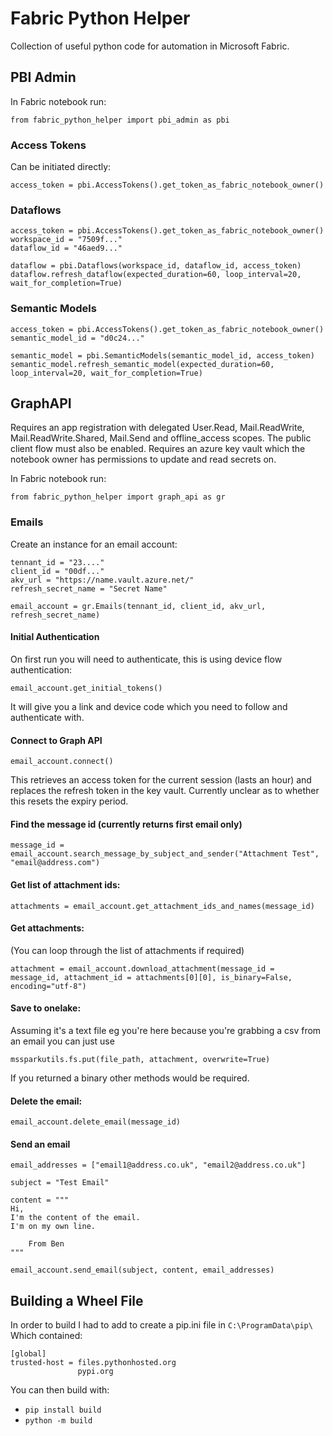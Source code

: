 # Fabric Python Helper
Collection of useful python code for automation in Microsoft Fabric.

## PBI Admin
In Fabric notebook run:
```
from fabric_python_helper import pbi_admin as pbi
```


### Access Tokens
Can be initiated directly:
```
access_token = pbi.AccessTokens().get_token_as_fabric_notebook_owner()
```

### Dataflows

```
access_token = pbi.AccessTokens().get_token_as_fabric_notebook_owner()
workspace_id = "7509f..."
dataflow_id = "46aed9..."

dataflow = pbi.Dataflows(workspace_id, dataflow_id, access_token)
dataflow.refresh_dataflow(expected_duration=60, loop_interval=20, wait_for_completion=True)
```


### Semantic Models
```
access_token = pbi.AccessTokens().get_token_as_fabric_notebook_owner()
semantic_model_id = "d0c24..."

semantic_model = pbi.SemanticModels(semantic_model_id, access_token)
semantic_model.refresh_semantic_model(expected_duration=60, loop_interval=20, wait_for_completion=True)
```


## GraphAPI
Requires an app registration with delegated User.Read, Mail.ReadWrite, Mail.ReadWrite.Shared, Mail.Send and offline_access scopes. The public client flow must also be enabled.
Requires an azure key vault which the notebook owner has permissions to update and read secrets on.

In Fabric notebook run:
```
from fabric_python_helper import graph_api as gr
```
### Emails
Create an instance for an email account:
```
tennant_id = "23...."
client_id = "00df..."
akv_url = "https://name.vault.azure.net/"
refresh_secret_name = "Secret Name"

email_account = gr.Emails(tennant_id, client_id, akv_url, refresh_secret_name)

```
#### Initial Authentication

On first run you will need to authenticate, this is using device flow authentication:

```
email_account.get_initial_tokens()
```

It will give you a link and device code which you need to follow and authenticate with.

#### Connect to Graph API
```
email_account.connect()
```
This retrieves an access token for the current session (lasts an hour) and replaces the refresh token in the key vault. Currently unclear as to whether this resets the expiry period.

#### Find the message id (currently returns first email only)
```
message_id = email_account.search_message_by_subject_and_sender("Attachment Test", "email@address.com")
```

#### Get list of attachment ids:
```
attachments = email_account.get_attachment_ids_and_names(message_id)
```

#### Get attachments:
(You can loop through the list of attachments if required)
```
attachment = email_account.download_attachment(message_id = message_id, attachment_id = attachments[0][0], is_binary=False, encoding="utf-8")
```

#### Save to onelake:
Assuming it's a text file eg you're here because you're grabbing a csv from an email you can just use 

```
mssparkutils.fs.put(file_path, attachment, overwrite=True)
```
If you returned a binary other methods would be required.

#### Delete the email:

```
email_account.delete_email(message_id)
```

#### Send an email

```
email_addresses = ["email1@address.co.uk", "email2@address.co.uk"]

subject = "Test Email"

content = """
Hi,
I'm the content of the email.
I'm on my own line.

    From Ben               
"""

email_account.send_email(subject, content, email_addresses)
```

## Building a Wheel File
In order to build I had to add to create a pip.ini file in `C:\ProgramData\pip\`
<br>
Which contained:
```
[global]
trusted-host = files.pythonhosted.org
               pypi.org
```
You can then build with:
- `pip install build`
- `python -m build`